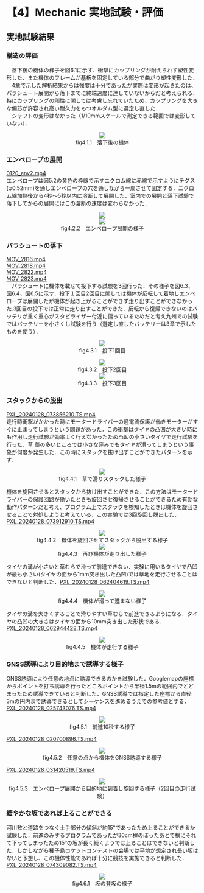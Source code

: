 # 【4】Mechanic 実地試験・評価
## 実地試験結果

### 構造の評価

　落下後の機体の様子を図6.1に示す．衝撃にカップリングが耐えられず塑性変形した．また機体のフレームが基板を固定している部分で曲がり塑性変形した．  
　4章で示した解析結果からは強度は十分であったが実際は変形が起きたのは、パラシュート展開から落下までに終端速度に達していないからだと考えられる．特にカップリングの剛性に関しては考慮し忘れていたため、カップリングを大きな偏芯が許容され高い耐久力をもつオルダム型に選定し直した．  
　シャフトの変形はなかった（1/10mmスケールで測定できる範囲では変形していない）．  
  <div align="center">
  <img src="https://github.com/CanSat-FUSiON/mission5-mechanic/blob/main/figure/Eva_4_1_1.png" >
  <br>fig4.1.1　落下後の機体
  </div> 

### エンベロープの展開

[0120\_env2.mp4](https://drive.google.com/file/d/1kMq5PLwU9nytJApmHYFAVfuBkZm\_2I6-/view?usp=sharing)  
エンベロープは図5.2の黄色の枠線で示すニクロム線に赤線で示すようにテグス(φ0.52mm)を通しエンベロープの穴を通しながら一周させて固定する．ニクロム線加熱後から4秒〜5秒以内に溶断して展開した．室内での展開と落下試験で落下してからの展開にはこの溶断の速度は変わらなかった．  
  <div align="center">
  <img src="https://github.com/CanSat-FUSiON/mission5-mechanic/blob/main/figure/Eva_4_1_2.png" >
  </div>  
  <div align="center">
  <img src="https://github.com/CanSat-FUSiON/mission5-mechanic/blob/main/figure/Eva_4_1_3.png" >
  <br>fig4.2.2　エンベロープ展開の様子
  </div>

### パラシュートの落下

[MOV\_2816.mp4](https://drive.google.com/file/d/131eMZk6FObMK5rk8qRvGJqnPAn8BNsde/view?usp=sharing)  
[MOV\_2818.mp4](https://drive.google.com/file/d/133eYOmaVmd3esqBcIKSiWl70FeCUUKgp/view?usp=sharing)  
[MOV\_2822.mp4](https://drive.google.com/file/d/13Qpy8ct8myyD8G4hz--Agu5oOBJvdTxX/view?usp=sharing)  
[MOV\_2823.mp4](https://drive.google.com/file/d/13T31pTfu3c1jfJRGJehD0UXgDUgj-NMv/view?usp=sharing)  
　パラシュートに機体を載せて投下する試験を3回行った．その様子を図6.3、図6.4、図6.5に示す．投下１回目2回目に関しては機体が反転して着地しエンベロープは展開したが機体が起き上がることができず走り出すことができなかった.3回目の投下では正常に走り出すことができた．反転から復帰できないのはバッテリが重く重心がスタビライザー付近に偏っているためだと考え九州での試験ではバッテリーを小さくし試験を行う（選定し直したバッテリーは3章で示したものを使う）．<div align="center">
<img src="https://github.com/CanSat-FUSiON/mission5-mechanic/blob/main/figure/Eva_4_3_1.png" >
<br>fig4.3.1　投下1回目 
</div>
<div align="center">
<img src="https://github.com/CanSat-FUSiON/mission5-mechanic/blob/main/figure/Eva_4_3_2.png" >
<br>fig4.3.2　投下2回目 
</div>
<div align="center">
<img src="https://github.com/CanSat-FUSiON/mission5-mechanic/blob/main/figure/Eva_4_3_3.png" >
<br>fig4.3.3　投下3回目 
</div>

### スタックからの脱出

[PXL\_20240128\_073856210.TS.mp4](https://drive.google.com/file/d/17hsitapMjb5XOyRKD9sw7jLxDtN3EbKp/view?usp=sharing)  
走行時衝撃がかかった時にモータードライバーの過電流保護が働きモーターがすぐに止まってしまうという問題があった．この衝撃はタイヤの凸凹が大きい時にも作用し走行試験が効率よく行えなかったため凸凹の小さいタイヤで走行試験を行った．草 藁の多いところでは小さな窪みでもタイヤが滑ってしまうという事象が何度か発生した．この時にスタックを抜け出すことができたパターンを示す．  

<div align="center">
<img src="https://github.com/CanSat-FUSiON/mission5-mechanic/blob/main/figure/Eva_4_4_1.png" >
<br>fig4.4.1　草で滑りスタックした様子 
</div>

機体を旋回させるとスタックから抜け出すことができた．この方法はモータードライバーの保護回路が働いたときも旋回させ復帰させることができるため有効な動作パターンだと考え、プログラム上でスタックを検知したときは機体を旋回させることで対処しようと考えている．この実験では3回旋回し脱出した．  
[PXL\_20240128\_073912910.TS.mp4](https://drive.google.com/file/d/1RMfBfwh61DP28PKBsh-Q5aXjauIWONzK/view?usp=sharing)  

<div align="center">
<img src="https://github.com/CanSat-FUSiON/mission5-mechanic/blob/main/figure/Eva_4_4_2.png" >
<br>fig4.4.2　機体を旋回させてスタックから脱出する様子  
</div>   

<div align="center">
<img src="https://github.com/CanSat-FUSiON/mission5-mechanic/blob/main/figure/Eva_4_4_3.png" >
<br>fig4.4.3　再び機体が走り出した様子  
</div>  
 
タイヤの溝が小さいと草むらで滑って前進できない．実験に用いるタイヤで凸凹が最も小さい(タイヤの面から1mm突き出した凸凹)では草地を走行させることはできないと判断した．[PXL\_20240128\_062404619.TS.mp4](https://drive.google.com/file/d/1VFYi-\_ujCeSU71UF3o4uD5P4YVTCvlrb/view?usp=sharing)  

<div align="center">
<img src="https://github.com/CanSat-FUSiON/mission5-mechanic/blob/main/figure/Eva_4_4_4.png" >
<br>fig4.4.4　機体が滑って進まない様子  
</div>    

タイヤの溝を大きくすることで滑りやすい草むらで前進できるようになる．タイヤの凸凹の大きさはタイヤの面から10mm突き出した形状である．  
[PXL\_20240128\_062944428.TS.mp4](https://drive.google.com/file/d/1\_FQ5aTl-J1pVCEfuJefQtBaKdjyPMR8m/view?usp=sharing)  

<div align="center">
<img src="https://github.com/CanSat-FUSiON/mission5-mechanic/blob/main/figure/Eva_4_4_5.png">
<br>fig4.4.5　機体が走行する様子 
</div>

### GNSS誘導により目的地まで誘導する様子

GNSS誘導により任意の地点に誘導できるのかを試験した．Googlemapの座標からポイントを打ち誘導を行ったところポイントから半径1.5mの範囲内でとどまったため誘導できていると判断した．GNSS誘導では指定した座標から直径3mの円内まで誘導できるとしてシーケンスを進めるうえでの参考値とする．  
[PXL\_20240128\_025743076.TS.mp4](https://drive.google.com/file/d/11TDuK5wOjCwdr3jrz1qZymf1qrL65QQO/view?usp=sharing)  

<div align="center">
<img src="https://github.com/CanSat-FUSiON/mission5-mechanic/blob/main/figure/Eva_4_5_1.png">
<br>fig4.5.1　前進10秒する様子 
</div> 

[PXL\_20240128\_020700896.TS.mp4](https://drive.google.com/file/d/1lNtXwuQQH1w\_UuVDlj28n8A6umG1THS0/view?usp=sharing)  

<div align="center">
<img src="https://github.com/CanSat-FUSiON/mission5-mechanic/blob/main/figure/Eva_4_5_2.png">
<br>fig4.5.2　任意の点から機体をGNSS誘導する様子 
</div> 
  
[PXL\_20240128\_031420519.TS.mp4](https://drive.google.com/file/d/12IgKIemUGkVymzXxvQjd1x5hmrnn6yCw/view?usp=sharing)  

<div align="center">
<img src="https://github.com/CanSat-FUSiON/mission5-mechanic/blob/main/figure/Eva_4_5_3.png">
<br>fig4.5.3　エンベロープ展開から目的地に到着し旋回する様子（2回目の走行試験） 
</div>  

### 緩やかな坂であれば上ることができる

河川敷と道路をつなぐ土手部分の傾斜が約15°であったため上ることができるか試験した．前進のみするプログラムであったが30cm程のぼったあとで横にそれて下ってしまったため15°の坂が長く続くようでは上ることはできないと判断した．しかしながら種子島ロケットコンテストの会場では平地が想定され長い坂はないと予想し、この機体性能であれば十分に競技を実施できると判断した．  
[PXL\_20240128\_074309082.TS.mp4](https://drive.google.com/file/d/1Tkze9NP74BlSnQs3WAQbpMH1YVJq\_EDH/view?usp=sharing)  

<div align="center">
<img src="https://github.com/CanSat-FUSiON/mission5-mechanic/blob/main/figure/Eva_4_6_1.png">
<br>fig4.6.1　坂の登坂の様子 
</div>   
